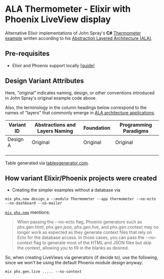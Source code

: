 # ALA Thermometer - Elixir with Phoenix LiveView display

Alternative Elixir implementations of John Spray's **C#** [Thermometer example](https://github.com/johnspray74/Thermometer) written according to his [Abstraction Layered Architecture (ALA)](https://www.abstractionlayeredarchitecture.com/).

## Pre-requisites

  - Elixir and Phoenix support locally [[guide]](https://hexdocs.pm/phoenix/installation.html)

## Design Variant Attributes

Here, "original" indicates naming, design, or other conventions introduced in John Spray's original example code above.

Also, the terminology in the column headings below correspond to the names of "layers" that commonly emerge in [ALA architecture applications](https://www.abstractionlayeredarchitecture.com/#truefolders-and-namespaces).


| Variant ID | Abstractions and Layers Naming | Foundation | Programming Paradigms |
|------------|--------------------------------|------------|-----------------------|
| Design A   | Original                       | Original   | Original              |
|            |                                |            |                       |
|            |                                |            |                       |
|            |                                |            |                       |

Table generated via [tablesgenerator.com](https://www.tablesgenerator.com/).

## How variant Elixir/Phoenix projects were created

* Creating the simpler examples without a database via
```
mix phx.new design_a --module Thermometer --app thermometer --no-ecto --no-dashboard --no-mailer
```

[`mix phx.new`](https://hexdocs.pm/phoenix/Mix.Tasks.Phx.New.html#module-options) mentions:
> When passing the --no-ecto flag, Phoenix generators such as phx.gen.html, phx.gen.json, phx.gen.live, and phx.gen.context may no longer work as expected as they generate context files that rely on Ecto for the database access. In those cases, you can pass the --no-context flag to generate most of the HTML and JSON files but skip the context, allowing you to fill in the blanks as desired.

So, when creating LiveViews via generators (if decide to), use the following, since we won't be using the default Phoenix module design anyway:
```
mix phx.gen.live ..... --no-context
```